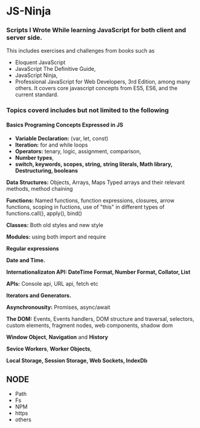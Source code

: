 # JS-Ninja
### Scripts I Wrote While learning JavaScript for both client and server side.
This includes exercises and challenges from books such as 
- Eloquent JavaScript
- JavaScript The Definitive Guide, 
- JavaScript Ninja, 
- Professional JavaScript for Web Developers, 3rd Edition, among many others.
It covers core javascript concepts from ES5, ES6, and the current standard.

### Topics coverd includes but not limited to the following

#### Basics Programing Concepts Expressed in JS
- **Variable Declaration:** (var, let, const) 
- **Iteration:** for and while loops 
- **Operators:** tenary, logic, assignment, comparison,  
- **Number types**, 
- **switch, keywords, scopes, string, string literals, Math library, Destructuring, booleans**

**Data Structures:** Objects, Arrays, Maps Typed arrays and their relevant  methods, method chaining

**Functions:** Named functions, function expressions, closures, arrow functions, scoping in fuctions, use of "this" in different types of functions.call(), apply(), bind()

**Classes:** Both old styles and new style

**Modules:** using both import and require

**Regular expressions**

**Date and Time.**

**Internationalizaton API: DateTime Format, Number Format, Collator, List**

**APIs:** Console api, URL api, fetch etc

**Iterators and Generators.**

**Asynchronousity:** Promises, async/await

**The DOM:** Events, Events handlers, DOM structure and traversal, selectors, custom elements, fragment nodes, web components, shadow dom

**Window Object**, **Navigation** and **History**

**Sevice Workers**, **Worker Objects**, 

**Local Storage, Session Storage, Web Sockets, IndexDb**

## NODE
- Path
- Fs
- NPM
- https
- others
